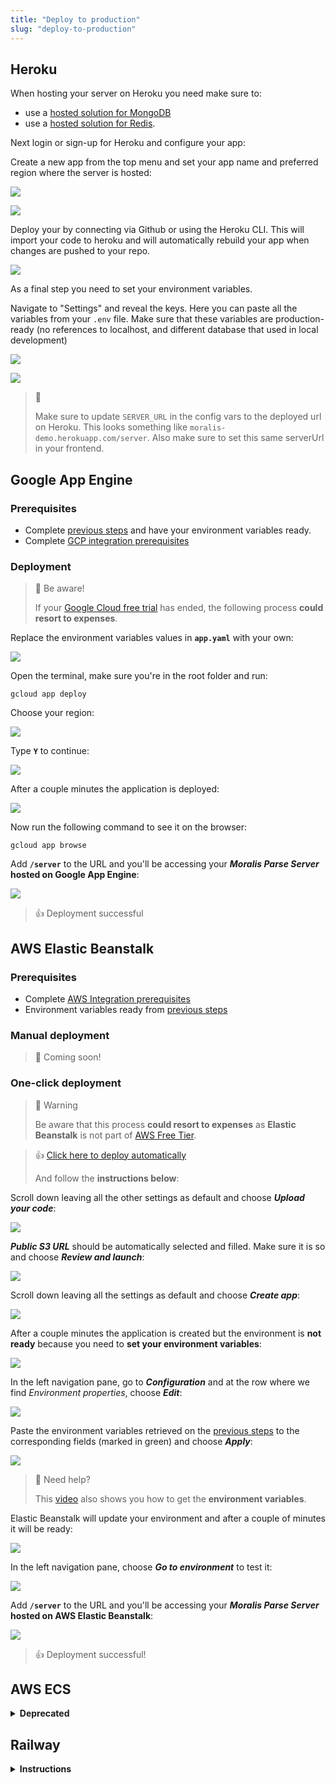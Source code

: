 ```yaml
---
title: "Deploy to production"
slug: "deploy-to-production"
---
```


## Heroku

When hosting your server on Heroku you need make sure to:

- use a [hosted solution for MongoDB](https://docs.moralis.io/docs/run-parse-server-locally#c-use-hosted-mongodb-atlas-hosted)
- use a [hosted solution for Redis](https://docs.moralis.io/docs/run-parse-server-locally#b-use-hosted-redis-enterprise-cloud-hosted).

Next login or sign-up for Heroku and configure your app:

Create a new app from the top menu and set your app name and preferred region where the server is hosted:

![](/img/content/41607d4-Screenshot_2022-09-08_at_02.42.11.png)

![](/img/content/d4bb8cc-Screenshot_2022-09-08_at_02.42.38.png)

Deploy your by connecting via Github or using the Heroku CLI. This will import your code to heroku and will automatically rebuild your app when changes are pushed to your repo.

![](/img/content/00b9508-Screenshot_2022-09-08_at_02.43.11.png)

As a final step you need to set your environment variables.

Navigate to "Settings" and reveal the keys. Here you can paste all the variables from your `.env` file. Make sure that these variables are production-ready (no references to localhost, and different database that used in local development)

![](/img/content/914ac14-Screenshot_2022-09-08_at_02.44.26.png)

![](/img/content/6f65c9c-Screenshot_2022-09-08_at_02.44.49.png)

> 📘 
> 
> Make sure to update `SERVER_URL` in the config vars to the deployed url on Heroku. This looks something like `moralis-demo.herokuapp.com/server`. Also make sure to set this same serverUrl in your frontend.

## Google App Engine

### Prerequisites

- Complete [previous steps](https://docs.moralis.io/docs/run-parse-server-locally) and have your environment variables ready.
- Complete [GCP integration prerequisites](https://docs.moralis.io/docs/google-cloud#prerequisites)

### Deployment

> 🚧 Be aware!
> 
> If your [Google Cloud free trial](https://cloud.google.com/free) has ended, the following process **could resort to expenses**.

Replace the environment variables values in **`app.yaml`** with your own:

![](/img/content/161ccae-image.png)

Open the terminal, make sure you're in the root folder and run:

```
gcloud app deploy
```

Choose your region:

![](/img/content/d8a49da-image.png)

Type **`Y`** to continue:

![](/img/content/99306a1-image.png)

After a couple minutes the application is deployed:

![](/img/content/87f1739-image.png)

Now run the following command to see it on the browser:

```
gcloud app browse
```

Add **`/server`** to the URL and you'll be accessing your **_Moralis Parse Server_ hosted on Google App Engine**:

![](/img/content/7cbef58-image.png)



> 👍 Deployment successful



## AWS Elastic Beanstalk

### Prerequisites

- Complete [AWS Integration prerequisites](https://docs.moralis.io/docs/aws-integration#prerequisites)
- Environment variables ready from [previous steps](https://docs.moralis.io/docs/run-parse-server-locally#setup-your-project)

### Manual deployment

> 📘 Coming soon!

### One-click deployment

> 🚧 Warning
> 
> Be aware that this process **could resort to expenses** as **Elastic Beanstalk** is not part of [AWS Free Tier](https://aws.amazon.com/es/free/).

> 👍 [Click here to deploy automatically](https://console.aws.amazon.com/elasticbeanstalk/home?region=us-east-1#/newApplication?applicationName=demo-parse-server-migration&platform=Node.js&tierName=WebServer&environmentType=SingleInstance&sourceBundleUrl=https://moralis-public-bucket.s3.amazonaws.com/parse-server-migration-build.zip)
> 
> And follow the **instructions below**:

Scroll down leaving all the other settings as default and choose _**Upload your code**_:

![](/img/content/31905da-image.png)

_**Public S3 URL**_ should be automatically selected and filled. Make sure it is so and choose _**Review and launch**_:

![](/img/content/3c4f4f6-image.png)

Scroll down leaving all the settings as default and choose _**Create app**_:

![](/img/content/a2a6af9-image.png)

After a couple minutes the application is created but the environment is **not ready** because you need to **set your environment variables**:

![](/img/content/2d9a5c2-image.png)

In the left navigation pane, go to **_Configuration_** and at the row where we find _Environment properties_, choose _**Edit**_:

![](/img/content/a2e78d0-image.png)

Paste the environment variables retrieved on the [previous steps](https://docs.moralis.io/docs/run-parse-server-locally#setup-your-project) to the corresponding fields (marked in green) and choose _**Apply**_:

![](/img/content/b8e3def-image.png)

> 📘 Need help?
> 
> This [video](https://youtu.be/9GtysZs-FrA?t=147) also shows you how to get the **environment variables**.

Elastic Beanstalk will update your environment and after a couple of minutes it will be ready:

![](/img/content/00d25ea-image.png)

In the left navigation pane, choose **_Go to environment_** to test it:

![](/img/content/42e04c4-image.png)

Add **`/server`** to the URL and you'll be accessing your **_Moralis Parse Server_ hosted on AWS Elastic Beanstalk**:

![](/img/content/d4ef788-image.png)

> 👍 Deployment successful!

## AWS ECS

<details>

<summary><b>Deprecated</b></summary>

### Setup ECS environment

#### Create ECR repository

Open the [Amazon ECR console](https://console.aws.amazon.com/ecr/) and choose _**Get Started**_ Create repo. Name it **`parse-server-moralis-repo`**:

![](/img/content/b368934-image.png)

Leave everything else as it is and choose _**Create repository**_.

Copy and save the _Repository name_ and the _URI_ as you'll need them in the next step:

![](/img/content/17b0fd0-image.png)

> 👍 
> 
> **ECR repository created!**

#### Create a Task Definition //TODO Maybe through JSON?

> 📘 
> 
> [Click here for more information](https://docs.aws.amazon.com/AmazonECS/latest/developerguide/create-task-definition-classic.html).

Open the [Amazon ECS console](https://console.aws.amazon.com/ecs/). In the navigation pane, choose **_Task Definitions_** and **_Create new task definition_**:

![](/img/content/0bb5259-image.png)

On the _Select compatibilities_ page, select **_EC2_** and choose _**Next step**_:

![](/img/content/25f9568-image.png)

Name your task **`parse-server-moralis-task`**:

![](/img/content/60e8d1b-image.png)

On the _Container definitions_ section, click on **_Add container_**:

![](/img/content/aed6e67-image.png)

Fill the **_Container name_** and the **_Image_** with the _Repository name_ and the _URI_ that you copied from the [created ECR repository](https://docs.moralis.io/docs/deploy-to-production#create-ecr-repository):

![](/img/content/9f90980-image.png)

Set **_Memory Limits_** to **`500`** and **_Port mappings_** to **`80:80`**:

![](/img/content/2c27f99-image.png)

Leave all the other settings as default and choose _**Add**_.

With the container added, scroll down and choose _**Create**_. You should see the task definition created:

![](/img/content/4ca8475-image.png)

> 👍 
> 
> **Task definition created!**

#### Create a Cluster

> 📘 
> 
> [Click here for more information](https://docs.aws.amazon.com/AmazonECS/latest/developerguide/create_cluster.html).

Open the [Amazon ECS console](https://console.aws.amazon.com/ecs/). In the navigation pane, choose **_Clusters_** and **_Create Cluster_**:

![](/img/content/8cabb5b-image.png)

For _Select cluster compatibility_, choose **_EC2 Linux + Networking_** and then choose **_Next Step_**:

![](/img/content/dbaa74a-image.png)

On the _Configure cluster_ page, enter a **_Cluster name_**, like **`parse-server-moralis-cluster`**:

![](/img/content/928c5b4-image.png)

Scroll down leaving all the other settings as default and choose _**Create**_. After some seconds you should see the cluster created:

![](/img/content/2100f89-image.png)

> 👍 
> 
> **Cluster created!**

#### Create a service

> 📘 
> 
> [Click here for more information](https://docs.aws.amazon.com/AmazonECS/latest/developerguide/create-service-console-v1.html).

Open the [Amazon ECS console](https://console.aws.amazon.com/ecs/). In the navigation pane, choose **_Clusters_** and select your created cluster:

![](/img/content/e3b3abb-image.png)

On the _Services_ tab, choose **_Create_**:

![](/img/content/9ae2ac5-image.png)

On the _Configure service_ page, choose _**EC2**_ as _Launch type_:

![](/img/content/2fc12c6-image.png)

Select the _**Task definition**_ and the _**Cluster**_ that you just created:

![](/img/content/d71da48-image.png)

Set the _**Service name**_ as **`parse-server-moralis-service`**:

![](/img/content/64deadc-image.png)

Set the following fields:

- _**Number of tasks**_: `1`
- _**Minimum healthy percent**_: `0`
- _**Maximum percent**_: `100`

> 📘 
> 
> This value configuration will allow the deployment of updated containers.

Scroll down leaving the other settings as default and choose **_Next step_** a couple times and then _**Create service**_. You should see the service created:

![](/img/content/2e39da7-image.png)

> 👍 
> 
> **Service created!**

</details>

## Railway

<details>

<summary><b>Instructions</b></summary>

> 👍 [Click here to deploy automatically](https://railway.app/new/template/1c87QZ)
> 
> This will also create a MongoDB and Redis instance for you automatically, all managed by Railway. If you are using your own MongoDB/Redis instances, you can follow [Manual Deployment](https://docs.moralis.io/docs/deploy-to-production#manual-deployment-1), or use this template and just delete the MongoDB and Redis services later.
> 
> 1. After your server has deployed, assign it a domain (see Step 4 of Manual Deployment).
> 2. Copy your MongoDB and Parse connection URL (from the "Connect" tab from Mongo).
> 3. Click on the "Variables" tab in your Parse Server and update:
> 
> - `SERVER_URL` with the domain from Step 1 e.g. [`https://***.up.railway.app/server`](https://***.up.railway.app/server)
> - `DATABASE_URI` with your MongoDB connection URL e.g. [`mongodb://mongo:***.railway.app:****`](mongodb://mongo:***.railway.app:****/parse) 
> - `REDIS_CONNECTION_STRING` with your Redis connection URL e.g. [`redis://***@containers-us-west-157.railway.app:****`](redis://***@containers-us-west-157.railway.app:****)
> 
> Your server will re-deploy after these changes.

### Manual Deployment

1. Go to [Railway](https://railway.app/), click "Start a New Project" and choose "Deploy from GitHub repo". Connect your GitHub account.
2. Give permission for Railway to access your self-hosted server repository and click "Deploy Now":

![](/img/content/50e28a0-Railway_2.png)

3. In your project's deployment page, click on the "Variables" tab and then "Raw Editor". Paste in your environment variables and click "Update Variables":

![](/img/content/43d1e9d-Railway_env_a.png)

![](/img/content/009db76-Railway_-_env.png)

4. Click on the "Settings" tab and under "Domains", click "Generate Domain". You can choose a different Railway domain or use your own custom domain:

![](/img/content/de66219-Railway_3.png)

5. Copy this domain and update your `SERVER_URL` environment variable. Your project will re-deploy:

![](/img/content/2bdc4b2-Railway_4.png)

6: After your re-deploy is successful, open your Railway project URL in your browser to test:

![](/img/content/63abd77-Railway_5.png)

</details>